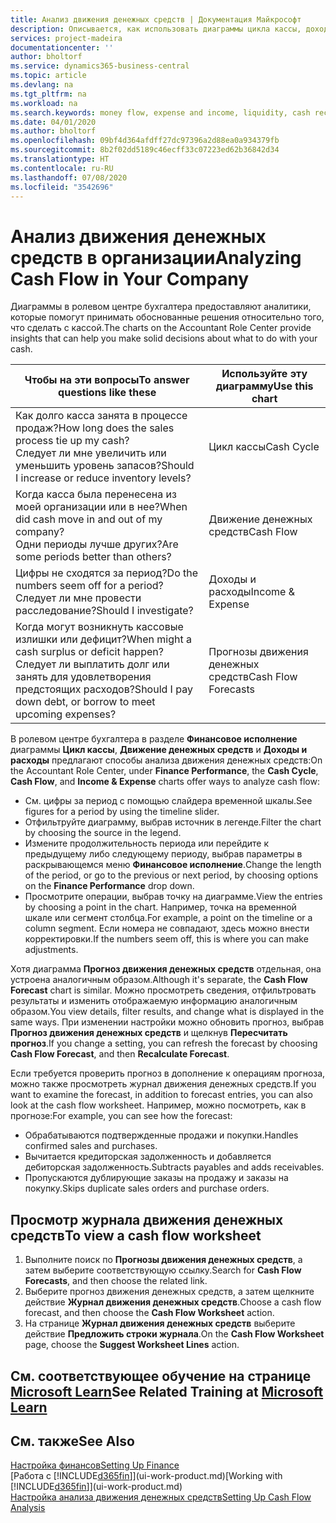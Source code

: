 ```yaml
---
title: Анализ движения денежных средств | Документация Майкрософт
description: Описывается, как использовать диаграммы цикла кассы, дохода и расхода, движения денежных средств и прогноза движения денежных средств для анализа и будущего переноса кассы в организацию и из нее.
services: project-madeira
documentationcenter: ''
author: bholtorf
ms.service: dynamics365-business-central
ms.topic: article
ms.devlang: na
ms.tgt_pltfrm: na
ms.workload: na
ms.search.keywords: money flow, expense and income, liquidity, cash receipts minus cash payments, Cartera
ms.date: 04/01/2020
ms.author: bholtorf
ms.openlocfilehash: 09bf4d364afdff27dc97396a2d88ea0a934379fb
ms.sourcegitcommit: 8b2f02dd5189c46ecff33c07223ed62b36842d34
ms.translationtype: HT
ms.contentlocale: ru-RU
ms.lasthandoff: 07/08/2020
ms.locfileid: "3542696"
---
```

# <a name="analyzing-cash-flow-in-your-company"></a><span data-ttu-id="adb50-103">Анализ движения денежных средств в организации</span><span class="sxs-lookup"><span data-stu-id="adb50-103">Analyzing Cash Flow in Your Company</span></span>
<span data-ttu-id="adb50-104">Диаграммы в ролевом центре бухгалтера предоставляют аналитики, которые помогут принимать обоснованные решения относительно того, что сделать с кассой.</span><span class="sxs-lookup"><span data-stu-id="adb50-104">The charts on the Accountant Role Center provide insights that can help you make solid decisions about what to do with your cash.</span></span>  

| <span data-ttu-id="adb50-105">Чтобы на эти вопросы</span><span class="sxs-lookup"><span data-stu-id="adb50-105">To answer questions like these</span></span> | <span data-ttu-id="adb50-106">Используйте эту диаграмму</span><span class="sxs-lookup"><span data-stu-id="adb50-106">Use this chart</span></span> |
| --- | --- |
| <span data-ttu-id="adb50-107">Как долго касса занята в процессе продаж?</span><span class="sxs-lookup"><span data-stu-id="adb50-107">How long does the sales process tie up my cash?</span></span></br> <span data-ttu-id="adb50-108">Следует ли мне увеличить или уменьшить уровень запасов?</span><span class="sxs-lookup"><span data-stu-id="adb50-108">Should I increase or reduce inventory levels?</span></span> |<span data-ttu-id="adb50-109">Цикл кассы</span><span class="sxs-lookup"><span data-stu-id="adb50-109">Cash Cycle</span></span> |
| <span data-ttu-id="adb50-110">Когда касса была перенесена из моей организации или в нее?</span><span class="sxs-lookup"><span data-stu-id="adb50-110">When did cash move in and out of my company?</span></span></br> <span data-ttu-id="adb50-111">Одни периоды лучше других?</span><span class="sxs-lookup"><span data-stu-id="adb50-111">Are some periods better than others?</span></span> |<span data-ttu-id="adb50-112">Движение денежных средств</span><span class="sxs-lookup"><span data-stu-id="adb50-112">Cash Flow</span></span> |
| <span data-ttu-id="adb50-113">Цифры не сходятся за период?</span><span class="sxs-lookup"><span data-stu-id="adb50-113">Do the numbers seem off for a period?</span></span></br> <span data-ttu-id="adb50-114">Следует ли мне провести расследование?</span><span class="sxs-lookup"><span data-stu-id="adb50-114">Should I investigate?</span></span> |<span data-ttu-id="adb50-115">Доходы и расходы</span><span class="sxs-lookup"><span data-stu-id="adb50-115">Income & Expense</span></span> |
| <span data-ttu-id="adb50-116">Когда могут возникнуть кассовые излишки или дефицит?</span><span class="sxs-lookup"><span data-stu-id="adb50-116">When might a cash surplus or deficit happen?</span></span></br> <span data-ttu-id="adb50-117">Следует ли выплатить долг или занять для удовлетворения предстоящих расходов?</span><span class="sxs-lookup"><span data-stu-id="adb50-117">Should I pay down debt, or borrow to meet upcoming expenses?</span></span> |<span data-ttu-id="adb50-118">Прогнозы движения денежных средств</span><span class="sxs-lookup"><span data-stu-id="adb50-118">Cash Flow Forecasts</span></span> |

<span data-ttu-id="adb50-119">В ролевом центре бухгалтера в разделе **Финансовое исполнение** диаграммы **Цикл кассы**, **Движение денежных средств** и **Доходы и расходы** предлагают способы анализа движения денежных средств:</span><span class="sxs-lookup"><span data-stu-id="adb50-119">On the Accountant Role Center, under **Finance Performance**, the **Cash Cycle**, **Cash Flow**, and **Income & Expense** charts offer ways to analyze cash flow:</span></span>  

* <span data-ttu-id="adb50-120">См. цифры за период с помощью слайдера временной шкалы.</span><span class="sxs-lookup"><span data-stu-id="adb50-120">See figures for a period by using the timeline slider.</span></span>  
* <span data-ttu-id="adb50-121">Отфильтруйте диаграмму, выбрав источник в легенде.</span><span class="sxs-lookup"><span data-stu-id="adb50-121">Filter the chart by choosing the source in the legend.</span></span>  
* <span data-ttu-id="adb50-122">Измените продолжительность периода или перейдите к предыдущему либо следующему периоду, выбрав параметры в раскрывающемся меню **Финансовое исполнение**.</span><span class="sxs-lookup"><span data-stu-id="adb50-122">Change the length of the period, or go to the previous or next period, by choosing options on the **Finance Performance** drop down.</span></span>  
* <span data-ttu-id="adb50-123">Просмотрите операции, выбрав точку на диаграмме.</span><span class="sxs-lookup"><span data-stu-id="adb50-123">View the entries by choosing a point in the chart.</span></span> <span data-ttu-id="adb50-124">Например, точка на временной шкале или сегмент столбца.</span><span class="sxs-lookup"><span data-stu-id="adb50-124">For example, a point on the timeline or a column segment.</span></span> <span data-ttu-id="adb50-125">Если номера не совпадают, здесь можно внести корректировки.</span><span class="sxs-lookup"><span data-stu-id="adb50-125">If the numbers seem off, this is where you can make adjustments.</span></span>  

<span data-ttu-id="adb50-126">Хотя диаграмма **Прогноз движения денежных средств** отдельная, она устроена аналогичным образом.</span><span class="sxs-lookup"><span data-stu-id="adb50-126">Although it's separate, the **Cash Flow Forecast** chart is similar.</span></span> <span data-ttu-id="adb50-127">Можно просмотреть сведения, отфильтровать результаты и изменить отображаемую информацию аналогичным образом.</span><span class="sxs-lookup"><span data-stu-id="adb50-127">You view details, filter results, and change what is displayed in the same ways.</span></span> <span data-ttu-id="adb50-128">При изменении настройки можно обновить прогноз, выбрав **Прогноз движения денежных средств** и щелкнув **Пересчитать прогноз**.</span><span class="sxs-lookup"><span data-stu-id="adb50-128">If you change a setting, you can refresh the forecast by choosing **Cash Flow Forecast**, and then **Recalculate Forecast**.</span></span>

<span data-ttu-id="adb50-129">Если требуется проверить прогноз в дополнение к операциям прогноза, можно также просмотреть журнал движения денежных средств.</span><span class="sxs-lookup"><span data-stu-id="adb50-129">If you want to examine the forecast, in addition to forecast entries, you can also look at the cash flow worksheet.</span></span> <span data-ttu-id="adb50-130">Например, можно посмотреть, как в прогнозе:</span><span class="sxs-lookup"><span data-stu-id="adb50-130">For example, you can see how the forecast:</span></span>

* <span data-ttu-id="adb50-131">Обрабатываются подтвержденные продажи и покупки.</span><span class="sxs-lookup"><span data-stu-id="adb50-131">Handles confirmed sales and purchases.</span></span>  
* <span data-ttu-id="adb50-132">Вычитается кредиторская задолженность и добавляется дебиторская задолженность.</span><span class="sxs-lookup"><span data-stu-id="adb50-132">Subtracts payables and adds receivables.</span></span>  
* <span data-ttu-id="adb50-133">Пропускаются дублирующие заказы на продажу и заказы на покупку.</span><span class="sxs-lookup"><span data-stu-id="adb50-133">Skips duplicate sales orders and purchase orders.</span></span>  

## <a name="to-view-a-cash-flow-worksheet"></a><span data-ttu-id="adb50-134">Просмотр журнала движения денежных средств</span><span class="sxs-lookup"><span data-stu-id="adb50-134">To view a cash flow worksheet</span></span>
1. <span data-ttu-id="adb50-135">Выполните поиск по **Прогнозы движения денежных средств**, а затем выберите соответствующую ссылку.</span><span class="sxs-lookup"><span data-stu-id="adb50-135">Search for **Cash Flow Forecasts**, and then choose the related link.</span></span>  
2. <span data-ttu-id="adb50-136">Выберите прогноз движения денежных средств, а затем щелкните действие **Журнал движения денежных средств**.</span><span class="sxs-lookup"><span data-stu-id="adb50-136">Choose a cash flow forecast, and then choose the **Cash Flow Worksheet** action.</span></span>  
3. <span data-ttu-id="adb50-137">На странице **Журнал движения денежных средств** выберите действие **Предложить строки журнала**.</span><span class="sxs-lookup"><span data-stu-id="adb50-137">On the **Cash Flow Worksheet** page, choose the **Suggest Worksheet Lines** action.</span></span>  

## <a name="see-related-training-at-microsoft-learn"></a><span data-ttu-id="adb50-138">См. соответствующее обучение на странице [Microsoft Learn](/learn/modules/forecast-cash-flow-dynamics-365-business-central/index)</span><span class="sxs-lookup"><span data-stu-id="adb50-138">See Related Training at [Microsoft Learn](/learn/modules/forecast-cash-flow-dynamics-365-business-central/index)</span></span>

## <a name="see-also"></a><span data-ttu-id="adb50-139">См. также</span><span class="sxs-lookup"><span data-stu-id="adb50-139">See Also</span></span>
[<span data-ttu-id="adb50-140">Настройка финансов</span><span class="sxs-lookup"><span data-stu-id="adb50-140">Setting Up Finance</span></span>](finance-setup-finance.md)  
<span data-ttu-id="adb50-141">[Работа с [!INCLUDE[d365fin](includes/d365fin_md.md)]](ui-work-product.md)</span><span class="sxs-lookup"><span data-stu-id="adb50-141">[Working with [!INCLUDE[d365fin](includes/d365fin_md.md)]](ui-work-product.md)</span></span>  
[<span data-ttu-id="adb50-142">Настройка анализа движения денежных средств</span><span class="sxs-lookup"><span data-stu-id="adb50-142">Setting Up Cash Flow Analysis</span></span>](finance-setup-cash-flow-analyses.md)  
